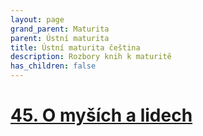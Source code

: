 ```yaml
---
layout: page
grand_parent: Maturita
parent: Ústní maturita
title: Ústní maturita čeština
description: Rozbory knih k maturitě
has_children: false
---
```

# [45. O myších a lidech](rozbory/43_o_mysich_a_lidech/)